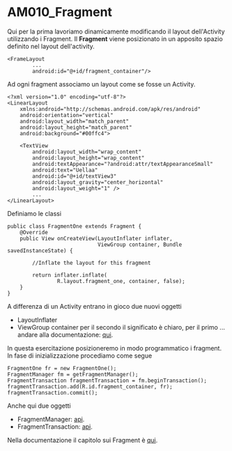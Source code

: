 # AM010_Fragment

Qui per la prima lavoriamo dinamicamente modificando il layout dell'Activity utilizzando i Fragment. Il **Fragment** viene posizionato in un apposito spazio definito nel layout dell'activity.
```
<FrameLayout
        ...
        android:id="@+id/fragment_container"/>

```
Ad ogni fragment associamo un layout come se fosse un Activity.
```
<?xml version="1.0" encoding="utf-8"?>
<LinearLayout
    xmlns:android="http://schemas.android.com/apk/res/android"
    android:orientation="vertical"
    android:layout_width="match_parent"
    android:layout_height="match_parent"
    android:background="#00ffc4">

    <TextView
        android:layout_width="wrap_content"
        android:layout_height="wrap_content"
        android:textAppearance="?android:attr/textAppearanceSmall"
        android:text="Uellaa"
        android:id="@+id/textView3"
        android:layout_gravity="center_horizontal"
        android:layout_weight="1" />
        ...
</LinearLayout>
```
Definiamo le classi 
```
public class FragmentOne extends Fragment {
    @Override
    public View onCreateView(LayoutInflater inflater,
                             ViewGroup container, Bundle savedInstanceState) {

        //Inflate the layout for this fragment

        return inflater.inflate(
                R.layout.fragment_one, container, false);
    }
}
```
A differenza di un Activity entrano in gioco due nuovi oggetti
- LayoutInflater
- ViewGroup container
per il secondo il significato è chiaro, per il primo ... andare alla documentazione: [qui](https://developer.android.com/reference/android/view/LayoutInflater.html).


In questa esercitazione posizioneremo in modo programmatico i fragment. In fase di inizializzazione procediamo come segue
```
FragmentOne fr = new FragmentOne();
FragmentManager fm = getFragmentManager();
FragmentTransaction fragmentTransaction = fm.beginTransaction();
fragmentTransaction.add(R.id.fragment_container, fr);
fragmentTransaction.commit();
``` 
Anche qui due oggetti
- FragmentManager: [api](https://developer.android.com/reference/android/app/FragmentManager.html).
- FragmentTransaction: [api](https://developer.android.com/reference/android/app/FragmentTransaction.html).

Nella documentazione il capitolo sui Fragment è [qui](https://developer.android.com/guide/components/fragments.html).